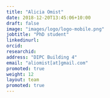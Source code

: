 ```yaml
---
title: "Alicia Omist"
date: 2018-12-20T13:45:06+10:00
draft: false
image: "images/logo/logo-mobile.png"
jobtitle: "PhD student"
linkedinurl: 
orcid:
researchid:
address: "DIPC Building 4"
email: "aliomist[at]gmail.com"
promoted: true
weight: 12
layout: team
promoted: true
---
```


